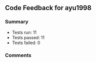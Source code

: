 ## Code Feedback for ayu1998

### Summary

- Tests run: 11
- Tests passed: 11
- Tests failed: 0

### Comments


